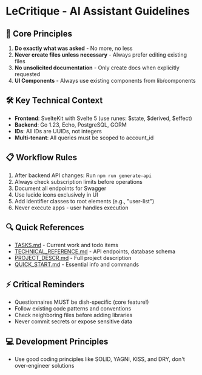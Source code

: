 # LeCritique - AI Assistant Guidelines

## 🤖 Core Principles
1. **Do exactly what was asked** - No more, no less
2. **Never create files unless necessary** - Always prefer editing existing files
3. **No unsolicited documentation** - Only create docs when explicitly requested
4. **UI Components** - Always use existing components from lib/components

## 🛠️ Key Technical Context
- **Frontend**: SvelteKit with Svelte 5 (use runes: $state, $derived, $effect)
- **Backend**: Go 1.23, Echo, PostgreSQL, GORM
- **IDs**: All IDs are UUIDs, not integers
- **Multi-tenant**: All queries must be scoped to account_id

## 📋 Workflow Rules
1. After backend API changes: Run `npm run generate-api`
2. Always check subscription limits before operations
3. Document all endpoints for Swagger
4. Use lucide icons exclusively in UI
5. Add identifier classes to root elements (e.g., "user-list")
6. Never execute apps - user handles execution

## 🔍 Quick References
- [TASKS.md](./TASKS.md) - Current work and todo items
- [TECHNICAL_REFERENCE.md](./TECHNICAL_REFERENCE.md) - API endpoints, database schema
- [PROJECT_DESCR.md](./PROJECT_DESCR.md) - Full project description
- [QUICK_START.md](./QUICK_START.md) - Essential info and commands

## ⚡ Critical Reminders
- Questionnaires MUST be dish-specific (core feature!)
- Follow existing code patterns and conventions
- Check neighboring files before adding libraries
- Never commit secrets or expose sensitive data

## 💻 Development Principles
- Use good coding principles like SOLID, YAGNI, KISS, and DRY, don't over-engineer solutions